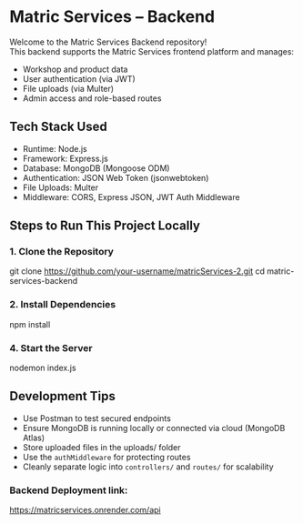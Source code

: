 #  Matric Services – Backend

Welcome to the Matric Services Backend repository!  
This backend supports the Matric Services frontend platform and manages:

- Workshop and product data  
- User authentication (via JWT)  
- File uploads (via Multer)   
- Admin access and role-based routes  


## Tech Stack Used

- Runtime: Node.js  
- Framework: Express.js  
- Database: MongoDB (Mongoose ODM)  
- Authentication: JSON Web Token (jsonwebtoken)  
- File Uploads: Multer  
- Middleware: CORS, Express JSON, JWT Auth Middleware  



##  Steps to Run This Project Locally

### 1. Clone the Repository

git clone https://github.com/your-username/matricServices-2.git
cd matric-services-backend


### 2. Install Dependencies

npm install


### 4. Start the Server

nodemon index.js


## Development Tips

- Use Postman to test secured endpoints  
- Ensure MongoDB is running locally or connected via cloud (MongoDB Atlas)  
- Store uploaded files in the uploads/ folder  
- Use the `authMiddleware` for protecting routes  
- Cleanly separate logic into `controllers/` and `routes/` for scalability  


### Backend Deployment link:

https://matricservices.onrender.com/api

